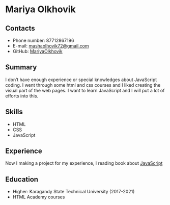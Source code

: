 # Mariya Olkhovik

## Contacts
* Phone number: 87712867196
* E-mail: mashaolhovik72@gmail.com
* GitHub: [MariyaOlkhovik](https://github.com/MariyaOlkhovik)

## Summary
I don’t have enough experience or special knowledges about JavaScript coding. I went through some html and css courses and I liked creating the visual part of the web pages.
I want to learn JavaScript and I will put a lot of efforts into this.

## Skills
* HTML 
* CSS
* JavaScript

## Experience
Now I making a project for my experience, I reading book about [JavaScript](http://learn.javascript.ru/)

## Education
* Higher: Karagandy State Technical University (2017-2021)
* HTML Academy courses